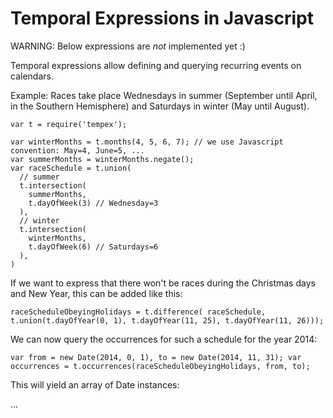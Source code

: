 # Temporal Expressions in Javascript

WARNING: Below expressions are *not* implemented yet :)

Temporal expressions allow defining and querying recurring events on calendars.

Example: Races take place Wednesdays in summer (September until April, in the
Southern Hemisphere) and Saturdays in winter (May until August).

```
var t = require('tempex');

var winterMonths = t.months(4, 5, 6, 7); // we use Javascript convention: May=4, June=5, ...
var summerMonths = winterMonths.negate();
var raceSchedule = t.union(
  // summer
  t.intersection(
    summerMonths,
    t.dayOfWeek(3) // Wednesday=3
  ),
  // winter
  t.intersection(
    winterMonths,
    t.dayOfWeek(6) // Saturdays=6
  ),
)
```

If we want to express that there won't be races during the Christmas days and
New Year, this can be added like this:

``
raceScheduleObeyingHolidays = t.difference(
  raceSchedule,
  t.union(t.dayOfYear(0, 1),
          t.dayOfYear(11, 25),
          t.dayOfYear(11, 26)));
``

We can now query the occurrences for such a schedule for the year 2014:

``
var from = new Date(2014, 0, 1),
    to = new Date(2014, 11, 31);
var occurrences = t.occurrences(raceScheduleObeyingHolidays, from, to);
``

This will yield an array of Date instances:

...

